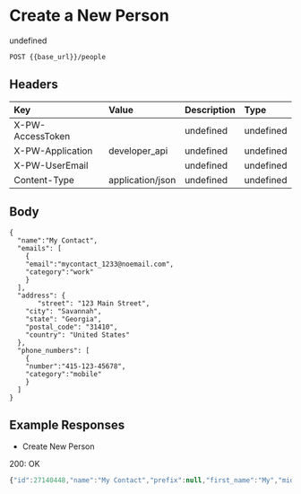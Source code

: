 # Create a New Person

undefined

`POST {{base_url}}/people`

## Headers

| Key | Value | Description | Type |
| :--- | :--- | :--- | :--- |
| X-PW-AccessToken |  | undefined | undefined |
| X-PW-Application | developer\_api | undefined | undefined |
| X-PW-UserEmail |  | undefined | undefined |
| Content-Type | application/json | undefined | undefined |

## Body

```text
{
  "name":"My Contact",
  "emails": [
    {
    "email":"mycontact_1233@noemail.com",
    "category":"work"
    }
  ],
  "address": {
       "street": "123 Main Street",
    "city": "Savannah",
    "state": "Georgia",
    "postal_code": "31410", 
    "country": "United States"
  },
  "phone_numbers": [
    {
    "number":"415-123-45678",
    "category":"mobile"
    }
  ]
}
```

## Example Responses

* Create New Person

200: OK

```javascript
{"id":27140448,"name":"My Contact","prefix":null,"first_name":"My","middle_name":null,"last_name":"Contact","suffix":null,"address":null,"assignee_id":null,"company_id":null,"company_name":null,"contact_type_id":451492,"details":null,"emails":[{"email":"mycontact_1233@noemail.com","category":"work"}],"phone_numbers":[{"number":"415-123-45678","category":"mobile"}],"socials":[],"tags":[],"title":null,"websites":[],"custom_fields":[{"custom_field_definition_id":100764,"value":null},{"custom_field_definition_id":103481,"value":null}],"date_created":1490045450,"date_modified":1490045450}
```

